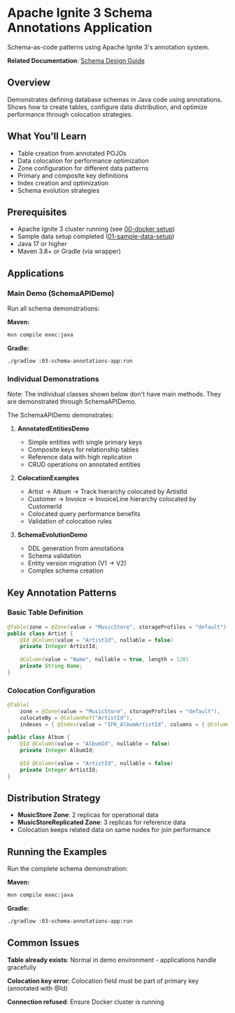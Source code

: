 # Apache Ignite 3 Schema Annotations Application

Schema-as-code patterns using Apache Ignite 3's annotation system.

**Related Documentation**: [Schema Design Guide](../../docs/02-schema-design/01-basic-annotations.md)

## Overview

Demonstrates defining database schemas in Java code using annotations. Shows how to create tables, configure data distribution, and optimize performance through colocation strategies.

## What You'll Learn

- Table creation from annotated POJOs
- Data colocation for performance optimization
- Zone configuration for different data patterns
- Primary and composite key definitions
- Index creation and optimization
- Schema evolution strategies

## Prerequisites

- Apache Ignite 3 cluster running (see [00-docker setup](../00-docker/README.md))
- Sample data setup completed ([01-sample-data-setup](../01-sample-data-setup/))
- Java 17 or higher
- Maven 3.8+ or Gradle (via wrapper)

## Applications

### Main Demo (SchemaAPIDemo)

Run all schema demonstrations:

**Maven:**
```bash
mvn compile exec:java
```

**Gradle:**
```bash
./gradlew :03-schema-annotations-app:run
```

### Individual Demonstrations

Note: The individual classes shown below don't have main methods. They are demonstrated through SchemaAPIDemo.

The SchemaAPIDemo demonstrates:

1. **AnnotatedEntitiesDemo**
   - Simple entities with single primary keys
   - Composite keys for relationship tables
   - Reference data with high replication
   - CRUD operations on annotated entities

2. **ColocationExamples**
   - Artist → Album → Track hierarchy colocated by ArtistId
   - Customer → Invoice → InvoiceLine hierarchy colocated by CustomerId
   - Colocated query performance benefits
   - Validation of colocation rules

3. **SchemaEvolutionDemo**
   - DDL generation from annotations
   - Schema validation
   - Entity version migration (V1 → V2)
   - Complex schema creation

## Key Annotation Patterns

### Basic Table Definition

```java
@Table(zone = @Zone(value = "MusicStore", storageProfiles = "default"))
public class Artist {
    @Id @Column(value = "ArtistId", nullable = false)
    private Integer ArtistId;
    
    @Column(value = "Name", nullable = true, length = 120)
    private String Name;
}
```

### Colocation Configuration

```java
@Table(
    zone = @Zone(value = "MusicStore", storageProfiles = "default"),
    colocateBy = @ColumnRef("ArtistId"),
    indexes = { @Index(value = "IFK_AlbumArtistId", columns = { @ColumnRef("ArtistId") }) }
)
public class Album {
    @Id @Column(value = "AlbumId", nullable = false)
    private Integer AlbumId;
    
    @Id @Column(value = "ArtistId", nullable = false)
    private Integer ArtistId;
}
```

## Distribution Strategy

- **MusicStore Zone**: 2 replicas for operational data
- **MusicStoreReplicated Zone**: 3 replicas for reference data
- Colocation keeps related data on same nodes for join performance

## Running the Examples

Run the complete schema demonstration:

**Maven:**
```bash
mvn compile exec:java
```

**Gradle:**
```bash
./gradlew :03-schema-annotations-app:run
```

## Common Issues

**Table already exists**: Normal in demo environment - applications handle gracefully

**Colocation key error**: Colocation field must be part of primary key (annotated with @Id)

**Connection refused**: Ensure Docker cluster is running
